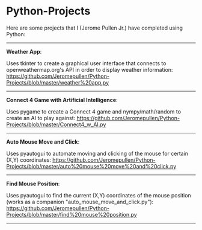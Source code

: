 # Python-Projects

Here are some projects that I (Jerome Pullen Jr.) have completed using Python:
_________________________________________

<b>Weather App</b>: 

Uses tkinter to create a graphical user interface that connects to openweathermap.org's API in order to display weather information:
https://github.com/Jeromepullen/Python-Projects/blob/master/weather%20app.py
_________________________________________

<b>Connect 4 Game with Artificial Intelligence</b>:

Uses pygame to create a Connect 4 game and nympy/math/random to create an AI to play against:
https://github.com/Jeromepullen/Python-Projects/blob/master/Connect4_w_AI.py

_________________________________________

<b>Auto Mouse Move and Click</b>:

Uses pyautogui to automate moving and clicking of the mouse for certain (X,Y) coordinates:
https://github.com/Jeromepullen/Python-Projects/blob/master/auto%20mouse%20move%20and%20click.py

_________________________________________

<b>Find Mouse Position</b>:

Uses pyautogui to find the current (X,Y) coordinates of the mouse position (works as a companion "auto_mouse_move_and_click.py"):
https://github.com/Jeromepullen/Python-Projects/blob/master/find%20mouse%20position.py

________________________________________
